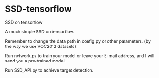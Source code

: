 # SSD-tensorflow
SSD on tensorflow

A much simple SSD on tensorflow.

Remember to change the data path in config.py or other parameters.
(by the way we use VOC2012 datasets)

Run network.py to train your model or leave your E-mail address, and I will send you a pre-trained model.

Run SSD_API.py to achieve target detection.
